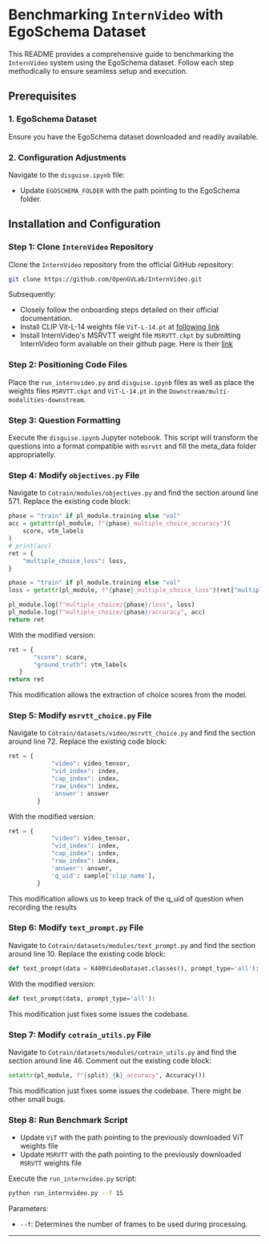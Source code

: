 

# Benchmarking `InternVideo` with EgoSchema Dataset

This README provides a comprehensive guide to benchmarking the `InternVideo` system using the EgoSchema dataset. Follow each step methodically to ensure seamless setup and execution.

## Prerequisites

### 1. EgoSchema Dataset

Ensure you have the EgoSchema dataset downloaded and readily available.

### 2. Configuration Adjustments

Navigate to the `disguise.ipynb` file:
- Update `EGOSCHEMA_FOLDER` with the path pointing to the EgoSchema folder.

## Installation and Configuration

### Step 1: Clone `InternVideo` Repository

Clone the `InternVideo` repository from the official GitHub repository:

```bash
git clone https://github.com/OpenGVLab/InternVideo.git
```

Subsequently:
- Closely follow the onboarding steps detailed on their official documentation.
- Install CLIP Vit-L-14 weights file `ViT-L-14.pt` at [following link](https://openaipublic.azureedge.net/clip/models/b8cca3fd41ae0c99ba7e8951adf17d267cdb84cd88be6f7c2e0eca1737a03836/ViT-L-14.pt)
- Install InternVideo's MSRVTT weight file `MSRVTT.ckpt` by submitting InternVideo form avaliable on their github page. Here is their [link](https://wenjuan.feishu.cn/m/res?t=syQjww7QWNJi-jk5u)

### Step 2: Positioning Code Files

Place the `run_internvideo.py` and `disguise.ipynb` files as well as place the weights files `MSRVTT.ckpt` and `ViT-L-14.pt` in the `Downstream/multi-modalities-downstream`.

### Step 3: Question Formatting

Execute the `disguise.ipynb` Jupyter notebook. This script will transform the questions into a format compatible with `msrvtt` and fill the meta_data folder appropriatelly.

### Step 4: Modify `objectives.py` File

Navigate to `Cotrain/modules/objectives.py` and find the section around line 571. Replace the existing code block:

```python
phase = "train" if pl_module.training else "val"
acc = getattr(pl_module, f"{phase}_multiple_choice_accuracy")(
    score, vtm_labels
)
# print(acc)
ret = {
    "multiple_choice_loss": loss,
}

phase = "train" if pl_module.training else "val"
loss = getattr(pl_module, f"{phase}_multiple_choice_loss")(ret["multiple_choice_loss"])

pl_module.log(f"multiple_choice/{phase}/loss", loss)
pl_module.log(f"multiple_choice/{phase}/accuracy", acc)
return ret
```

With the modified version:

```python
ret = {
       "score": score,
       "ground_truth": vtm_labels
   }
return ret
```

This modification allows the extraction of choice scores from the model.

### Step 5: Modify `msrvtt_choice.py` File

Navigate to `Cotrain/datasets/video/msrvtt_choice.py` and find the section around line 72. Replace the existing code block:

```python
ret = {
            "video": video_tensor,
            "vid_index": index,
            "cap_index": index,
            "raw_index": index,
            'answer': answer
        }
```

With the modified version:

```python
ret = {
            "video": video_tensor,
            "vid_index": index,
            "cap_index": index,
            "raw_index": index,
            'answer': answer,
            'q_uid': sample['clip_name'],
        }
```


This modification allows us to keep track of the q_uid of question when recording the results

### Step 6: Modify `text_prompt.py` File

Navigate to `Cotrain/datasets/modules/text_prompt.py` and find the section around line 10. Replace the existing code block:

```python
def text_prompt(data = K400VideoDataset.classes(), prompt_type='all'):
```

With the modified version:

```python
def text_prompt(data, prompt_type='all'):
```

This modification just fixes some issues the codebase.

### Step 7: Modify `cotrain_utils.py` File

Navigate to `Cotrain/datasets/modules/cotrain_utils.py` and find the section around line 46. Comment out the existing code block:

```python
setattr(pl_module, f"{split}_{k}_accuracy", Accuracy())
```

This modification just fixes some issues the codebase. There might be other small bugs.

### Step 8: Run Benchmark Script

- Update `ViT` with the path pointing to the previously downloaded ViT weights file
- Update `MSRVTT` with the path pointing to the previously downloaded `MSRVTT` weights file

Execute the `run_internvideo.py` script:

```bash
python run_internvideo.py --f 15
```

Parameters:
- `--f`: Determines the number of frames to be used during processing. 

---

